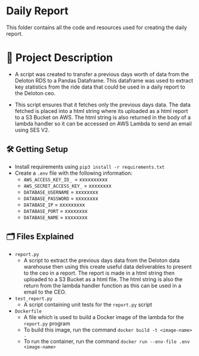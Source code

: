 # Daily Report

This folder contains all the code and resources used for creating the daily report.

# 📝 Project Description

 - A script was created to transfer a previous days worth of data from the Deloton RDS to a Pandas Dataframe. This dataframe was used to extract key statistics from the ride data that could be used in a daily report to the Deloton ceo.

- This script ensures that it fetches only the previous days data. The data fetched is placed into a html string where its uploaded as a html report to a S3 Bucket on AWS. The html string is also returned in the body of a lambda handler so it can be accessed on AWS Lambda to send an email using SES V2.

## 🛠️ Getting Setup
- Install requirements using `pip3 install -r requirements.txt`
- Create a `.env` file with the following information:
    - `AWS_ACCESS_KEY_ID_ `= xxxxxxxxxx
    - `AWS_SECRET_ACCESS_KEY_` = xxxxxxxx
    - `DATABASE_USERNAME` = xxxxxxxx
    - `DATABASE_PASSWORD` = xxxxxxxx
    - `DATABASE_IP` = xxxxxxxxx
    - `DATABASE_PORT` = xxxxxxxx
    - `DATABASE_NAME` = xxxxxxxx

## 🗂️ Files Explained
- `report.py`
    - A script to extract the previous days data from the Deloton data warehouse then using this create useful data deliverables to present to the ceo in a report. The report is made in a html string then uploaded to a S3 Bucket as a html file. The html string is also the return from the lambda handler function as this can be used in a email to the CEO.
- `test_report.py`
    - A script containing unit tests for the `report.py` script
- `Dockerfile`
    - A file which is used to build a Docker image of the lambda for the `report.py` program
    - To build this image, run the command `docker build -t <image-name> .`
    - To run the container, run the command `docker run --env-file .env <image-name>`